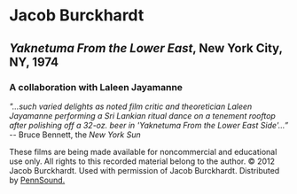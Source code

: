 Jacob Burckhardt
================


*Yaknetuma From the Lower East*, New York City, NY, 1974
--------------------------------------------------------

### A collaboration with Laleen Jayamanne

  

*"…such varied delights as noted film critic and theoretician Laleen Jayamanne performing a Sri Lankian ritual dance on a tenement rooftop after polishing off a 32-oz. beer in 'Yaknetuma From the Lower East Side'…”* -- Bruce Bennett, the *New York Sun*  
  

These films are being made available for noncommercial and educational use only. All
rights to this recorded material belong to the author. © 2012 Jacob Burckhardt. Used with
permission of Jacob Burckhardt. Distributed by
[PennSound.](http://writing.upenn.edu/pennsound)
